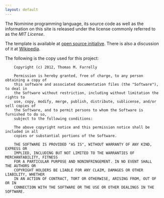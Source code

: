 ```yaml
---
layout: default
---
```


The Nominine programming language, its source code as well as the information on this site is released under the license
commonly referred to as the *MIT License*.

The template is available at [open source initialive](http://opensource.org/licenses/MIT).
There is also a discussion of it at [Wikipedia](https://en.wikipedia.org/wiki/MIT_License).

The following is the copy used for this project:

        Copyright (c) 2012, Thomas M. Farrelly

        Permission is hereby granted, free of charge, to any person obtaining a copy of
        this software and associated documentation files (the "Software"), to deal in
        the Software without restriction, including without limitation the rights to
        use, copy, modify, merge, publish, distribute, sublicense, and/or sell copies of
        the Software, and to permit persons to whom the Software is furnished to do so,
        subject to the following conditions:

        The above copyright notice and this permission notice shall be included in all
        copies or substantial portions of the Software.

        THE SOFTWARE IS PROVIDED "AS IS", WITHOUT WARRANTY OF ANY KIND, EXPRESS OR
        IMPLIED, INCLUDING BUT NOT LIMITED TO THE WARRANTIES OF MERCHANTABILITY, FITNESS
        FOR A PARTICULAR PURPOSE AND NONINFRINGEMENT. IN NO EVENT SHALL THE AUTHORS OR
        COPYRIGHT HOLDERS BE LIABLE FOR ANY CLAIM, DAMAGES OR OTHER LIABILITY, WHETHER
        IN AN ACTION OF CONTRACT, TORT OR OTHERWISE, ARISING FROM, OUT OF OR IN
        CONNECTION WITH THE SOFTWARE OR THE USE OR OTHER DEALINGS IN THE SOFTWARE.

